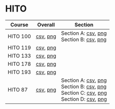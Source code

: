 # HITO

| Course | Overall | Section |
| ------ | ------- | ------- |
| HITO 100 | [csv](https://github.com/UCSD-Historical-Enrollment-Data/2024Winter/blob/main/overall/HITO%20100.csv), [png](https://raw.githubusercontent.com/UCSD-Historical-Enrollment-Data/2024Winter/main/plot_overall/HITO%20100.png) | Section A: [csv](https://github.com/UCSD-Historical-Enrollment-Data/2024Winter/blob/main/section/HITO%20100_A.csv), [png](https://raw.githubusercontent.com/UCSD-Historical-Enrollment-Data/2024Winter/main/plot_section/HITO%20100_A.png)<br>Section B: [csv](https://github.com/UCSD-Historical-Enrollment-Data/2024Winter/blob/main/section/HITO%20100_B.csv), [png](https://raw.githubusercontent.com/UCSD-Historical-Enrollment-Data/2024Winter/main/plot_section/HITO%20100_B.png) |
| HITO 119 | [csv](https://github.com/UCSD-Historical-Enrollment-Data/2024Winter/blob/main/overall/HITO%20119.csv), [png](https://raw.githubusercontent.com/UCSD-Historical-Enrollment-Data/2024Winter/main/plot_overall/HITO%20119.png) |  |
| HITO 133 | [csv](https://github.com/UCSD-Historical-Enrollment-Data/2024Winter/blob/main/overall/HITO%20133.csv), [png](https://raw.githubusercontent.com/UCSD-Historical-Enrollment-Data/2024Winter/main/plot_overall/HITO%20133.png) |  |
| HITO 178 | [csv](https://github.com/UCSD-Historical-Enrollment-Data/2024Winter/blob/main/overall/HITO%20178.csv), [png](https://raw.githubusercontent.com/UCSD-Historical-Enrollment-Data/2024Winter/main/plot_overall/HITO%20178.png) |  |
| HITO 193 | [csv](https://github.com/UCSD-Historical-Enrollment-Data/2024Winter/blob/main/overall/HITO%20193.csv), [png](https://raw.githubusercontent.com/UCSD-Historical-Enrollment-Data/2024Winter/main/plot_overall/HITO%20193.png) |  |
| HITO 87 | [csv](https://github.com/UCSD-Historical-Enrollment-Data/2024Winter/blob/main/overall/HITO%2087.csv), [png](https://raw.githubusercontent.com/UCSD-Historical-Enrollment-Data/2024Winter/main/plot_overall/HITO%2087.png) | Section A: [csv](https://github.com/UCSD-Historical-Enrollment-Data/2024Winter/blob/main/section/HITO%2087_A.csv), [png](https://raw.githubusercontent.com/UCSD-Historical-Enrollment-Data/2024Winter/main/plot_section/HITO%2087_A.png)<br>Section B: [csv](https://github.com/UCSD-Historical-Enrollment-Data/2024Winter/blob/main/section/HITO%2087_B.csv), [png](https://raw.githubusercontent.com/UCSD-Historical-Enrollment-Data/2024Winter/main/plot_section/HITO%2087_B.png)<br>Section C: [csv](https://github.com/UCSD-Historical-Enrollment-Data/2024Winter/blob/main/section/HITO%2087_C.csv), [png](https://raw.githubusercontent.com/UCSD-Historical-Enrollment-Data/2024Winter/main/plot_section/HITO%2087_C.png)<br>Section D: [csv](https://github.com/UCSD-Historical-Enrollment-Data/2024Winter/blob/main/section/HITO%2087_D.csv), [png](https://raw.githubusercontent.com/UCSD-Historical-Enrollment-Data/2024Winter/main/plot_section/HITO%2087_D.png) |
